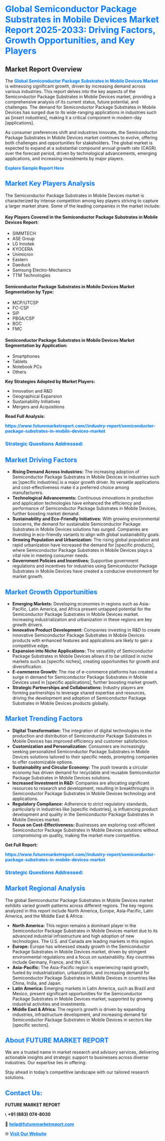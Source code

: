 <h1 style="color: #007BFF;">Global Semiconductor Package Substrates in Mobile Devices Market Report 2025-2033: Driving Factors, Growth Opportunities, and Key Players</h1>

<section id="overview">
<h2>Market Report Overview</h2>
<p>The <a href="https://www.futuremarketreport.com//industry-report/semiconductor-package-substrates-in-mobile-devices-market" style="color: #007BFF; text-decoration: none;"><strong>Global Semiconductor Package Substrates in Mobile Devices Market</strong></a> is witnessing significant growth, driven by increasing demand across various industries. This report delves into the key aspects of the Semiconductor Package Substrates in Mobile Devices market, providing a comprehensive analysis of its current status, future potential, and challenges. The demand for Semiconductor Package Substrates in Mobile Devices has surged due to its wide-ranging applications in industries such as [insert industries], making it a critical component in modern-day [applications].</p>
<p>As consumer preferences shift and industries innovate, the Semiconductor Package Substrates in Mobile Devices market continues to evolve, offering both challenges and opportunities for stakeholders. The global market is expected to expand at a substantial compound annual growth rate (CAGR) over the forecast period, driven by technological advancements, emerging applications, and increasing investments by major players.</p>
</section>

<section id="overview">
<p><a href="https://www.futuremarketreport.com//request-sample/reportId=82362" style="color: #007BFF; text-decoration: none;"><strong>Explore Sample Report Here</strong></a></p>
</section>

<section id="key-players">
<h2 style="color: #007BFF;">Market Key Players Analysis</h2>
<p>The Semiconductor Package Substrates in Mobile Devices market is characterized by intense competition among key players striving to capture a larger market share. Some of the leading companies in the market include:</p>
<h4>Key Players Covered in the Semiconductor Package Substrates in Mobile Devices Report:</h4>
<ul><li>SIMMTECH</li><li>ASE Group</li><li>LG Innotek</li><li>KYOCERA</li><li>Unimicron</li><li>Eastern</li><li>Daeduck</li><li>Samsung Electro-Mechanics</li><li>TTM Technologies</li></ul>
<h4>Semiconductor Package Substrates in Mobile Devices Market Segmentation by Type:</h4>
<ul><li>MCP/UTCSP</li><li>FC-CSP</li><li>SiP</li><li>PBGA/CSP</li><li>BOC</li><li>FMC</li></ul>

<h4>Semiconductor Package Substrates in Mobile Devices Market Segmentation by Application:</h4>
<ul><li>Smartphones</li><li>Tablets</li><li>Notebook PCs</li><li>Others</li></ul>
<p><strong>Key Strategies Adopted by Market Players:</strong></p>
<ul>
<li>Innovation and R&D</li>
<li>Geographical Expansion</li>
<li>Sustainability Initiatives</li>
<li>Mergers and Acquisitions</li>
</ul>
</section>

<section>
<p><strong>Read Full Analysis: </strong></p><a href="https://www.futuremarketreport.com//industry-report/semiconductor-package-substrates-in-mobile-devices-market" style="color: #007BFF; text-decoration: none;"><strong>https://www.futuremarketreport.com//industry-report/semiconductor-package-substrates-in-mobile-devices-market</strong></a>
<h3 style="color: #007BFF;">Strategic Questions Addressed:</h3>
</section>

<section id="driving-factors">
<h2 style="color: #007BFF;">Market Driving Factors</h2>
<ul>
<li><strong>Rising Demand Across Industries:</strong> The increasing adoption of Semiconductor Package Substrates in Mobile Devices in industries such as [specific industries] is a major growth driver. Its versatile applications and cost-effectiveness make it a preferred choice among manufacturers.</li>
<li><strong>Technological Advancements:</strong> Continuous innovations in production and application technologies have enhanced the efficiency and performance of Semiconductor Package Substrates in Mobile Devices, further boosting market demand.</li>
<li><strong>Sustainability and Eco-Friendly Initiatives:</strong> With growing environmental concerns, the demand for sustainable Semiconductor Package Substrates in Mobile Devices solutions has surged. Companies are investing in eco-friendly variants to align with global sustainability goals.</li>
<li><strong>Growing Population and Urbanization:</strong> The rising global population and rapid urbanization have increased the demand for [specific products], where Semiconductor Package Substrates in Mobile Devices plays a vital role in meeting consumer needs.</li>
<li><strong>Government Policies and Incentives:</strong> Supportive government regulations and incentives for industries using Semiconductor Package Substrates in Mobile Devices have created a conducive environment for market growth.</li>
</ul>
</section>

<section id="growth-opportunities">
<h2 style="color: #007BFF;">Market Growth Opportunities</h2>
<ul>
<li><strong>Emerging Markets:</strong> Developing economies in regions such as Asia-Pacific, Latin America, and Africa present untapped potential for the Semiconductor Package Substrates in Mobile Devices market. Increasing industrialization and urbanization in these regions are key growth drivers.</li>
<li><strong>Innovative Product Development:</strong> Companies investing in R&D to create innovative Semiconductor Package Substrates in Mobile Devices products with enhanced features and applications are likely to gain a competitive edge.</li>
<li><strong>Expansion into Niche Applications:</strong> The versatility of Semiconductor Package Substrates in Mobile Devices allows it to be utilized in niche markets such as [specific niches], creating opportunities for growth and diversification.</li>
<li><strong>E-commerce Growth:</strong> The rise of e-commerce platforms has created a surge in demand for Semiconductor Package Substrates in Mobile Devices used in [specific applications], further boosting market growth.</li>
<li><strong>Strategic Partnerships and Collaborations:</strong> Industry players are forming partnerships to leverage shared expertise and resources, driving the development and adoption of Semiconductor Package Substrates in Mobile Devices products globally.</li>
</ul>
</section>

<section id="trending-factors">
<h2 style="color: #007BFF;">Market Trending Factors</h2>
<ul>
<li><strong>Digital Transformation:</strong> The integration of digital technologies in the production and distribution of Semiconductor Package Substrates in Mobile Devices has improved efficiency and customer satisfaction.</li>
<li><strong>Customization and Personalization:</strong> Consumers are increasingly seeking personalized Semiconductor Package Substrates in Mobile Devices solutions tailored to their specific needs, prompting companies to offer customizable options.</li>
<li><strong>Sustainability and Circular Economy:</strong> The push towards a circular economy has driven demand for recyclable and reusable Semiconductor Package Substrates in Mobile Devices solutions.</li>
<li><strong>Increased Investment in R&D:</strong> Companies are allocating significant resources to research and development, resulting in breakthroughs in Semiconductor Package Substrates in Mobile Devices technology and applications.</li>
<li><strong>Regulatory Compliance:</strong> Adherence to strict regulatory standards, particularly in industries like [specific industries], is influencing product development and quality in the Semiconductor Package Substrates in Mobile Devices market.</li>
<li><strong>Focus on Cost-Effectiveness:</strong> Businesses are exploring cost-efficient Semiconductor Package Substrates in Mobile Devices solutions without compromising on quality, making the market more competitive.</li>
</ul>
</section>

<section>
<p><strong>Get Full Report: </strong></p><a href="https://www.futuremarketreport.com//industry-report/semiconductor-package-substrates-in-mobile-devices-market" style="color: #007BFF; text-decoration: none;"><strong>https://www.futuremarketreport.com//industry-report/semiconductor-package-substrates-in-mobile-devices-market</strong></a>
<h3 style="color: #007BFF;">Strategic Questions Addressed:</h3>
</section>


<section id="regional-analysis">
<h2 style="color: #007BFF;">Market Regional Analysis</h2>
<p>The global Semiconductor Package Substrates in Mobile Devices market exhibits varied growth patterns across different regions. The key regions analyzed in this report include North America, Europe, Asia-Pacific, Latin America, and the Middle East & Africa:</p>
<ul>
<li><strong>North America:</strong> This region remains a dominant player in the Semiconductor Package Substrates in Mobile Devices market due to its advanced industrial infrastructure and high adoption of new technologies. The U.S. and Canada are leading markets in this region.</li>
<li><strong>Europe:</strong> Europe has witnessed steady growth in the Semiconductor Package Substrates in Mobile Devices market, driven by stringent environmental regulations and a focus on sustainability. Key countries include Germany, France, and the U.K.</li>
<li><strong>Asia-Pacific:</strong> The Asia-Pacific region is experiencing rapid growth, fueled by industrialization, urbanization, and increasing demand for Semiconductor Package Substrates in Mobile Devices in countries like China, India, and Japan.</li>
<li><strong>Latin America:</strong> Emerging markets in Latin America, such as Brazil and Mexico, present significant opportunities for the Semiconductor Package Substrates in Mobile Devices market, supported by growing industrial activities and investments.</li>
<li><strong>Middle East & Africa:</strong> The region’s growth is driven by expanding industries, infrastructure development, and increasing demand for Semiconductor Package Substrates in Mobile Devices in sectors like [specific sectors].</li>
</ul>
</section>

<footer>
<h2 style="color: #007BFF;">About FUTURE MARKET REPORT</h2>
<p>We are a trusted name in market research and advisory services, delivering actionable insights and strategic support to businesses across diverse industries. Our expertise lies in offering:</p>

<p>Stay ahead in today’s competitive landscape with our tailored research solutions.</p>

<h2 style="color: #007BFF;">Contact Us:</h2>
<p><strong>FUTURE MARKET REPORT</strong></p>
<p>📞 <strong>+91 (883) 074-8030</strong></p>
<p>📧 <strong><a href="mailto:help@futuremarketreport.com" style="color: #007BFF;">help@futuremarketreport.com</a></strong></p>
<p>🌐 <strong><a href="https://www.futuremarketreport.com/" style="color: #007BFF;">Visit Our Website</a></strong></p>
</footer>